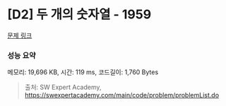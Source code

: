 # [D2] 두 개의 숫자열 - 1959 

[문제 링크](https://swexpertacademy.com/main/code/problem/problemDetail.do?contestProbId=AV5PpoFaAS4DFAUq) 

### 성능 요약

메모리: 19,696 KB, 시간: 119 ms, 코드길이: 1,760 Bytes



> 출처: SW Expert Academy, https://swexpertacademy.com/main/code/problem/problemList.do